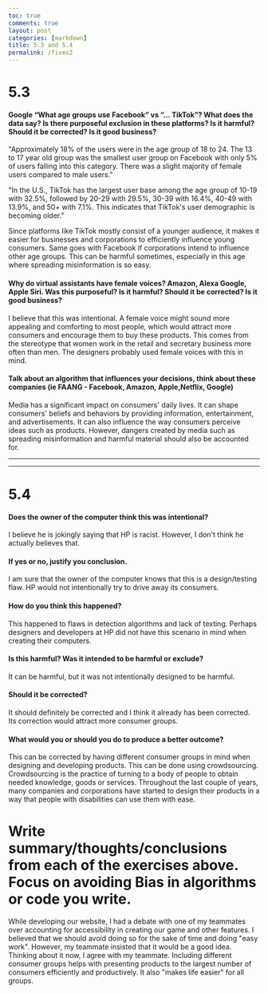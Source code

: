 ```yaml
---
toc: true
comments: true
layout: post
categories: [markdown]
title: 5.3 and 5.4
permalink: /fives2
---
```


# 5.3

#### Google “What age groups use Facebook” vs “… TikTok”? What does the data say? Is there purposeful exclusion in these platforms? Is it harmful? Should it be corrected? Is it good business?

"Approximately 18% of the users were in the age group of 18 to 24. The 13 to 17 year old group was the smallest user group on Facebook with only 5% of users falling into this category. There was a slight majority of female users compared to male users."

"In the U.S., TikTok has the largest user base among the age group of 10-19 with 32.5%, followed by 20-29 with 29.5%, 30-39 with 16.4%, 40-49 with 13.9%, and 50+ with 7.1%. This indicates that TikTok's user demographic is becoming older."

Since platforms like TikTok mostly consist of a younger audience, it makes it easier for businesses and corporations to efficiently influence young consumers. Same goes with Facebook if corporations intend to influence other age groups. This can be harmful sometimes, especially in this age where spreading misinformation is so easy.

#### Why do virtual assistants have female voices? Amazon, Alexa Google, Apple Siri. Was this purposeful? Is it harmful? Should it be corrected? Is it good business?

I believe that this was intentional. A female voice might sound more appealing and comforting to most people, which would attract more consumers and encourage them to buy these products. This comes from the stereotype that women work in the retail and secretary business more often than men. The designers probably used female voices with this in mind.

#### Talk about an algorithm that influences your decisions, think about these companies (ie FAANG - Facebook, Amazon, Apple,Netflix, Google)

Media has a significant impact on consumers' daily lives. It can shape consumers' beliefs and behaviors by providing information, entertainment, and advertisements. It can also influence the way consumers perceive ideas such as products. However, dangers created by media such as spreading misinformation and harmful material should also be accounted for. 

---
---

# 5.4

#### Does the owner of the computer think this was intentional?

I believe he is jokingly saying that HP is racist. However, I don't think he actually believes that.

#### If yes or no, justify you conclusion.

I am sure that the owner of the computer knows that this is a design/testing flaw. HP would not intentionally try to drive away its consumers.

#### How do you think this happened?

This happened to flaws in detection algorithms and lack of texting. Perhaps designers and developers at HP did not have this scenario in mind when creating their computers.

#### Is this harmful? Was it intended to be harmful or exclude?

It can be harmful, but it was not intentionally designed to be harmful.

#### Should it be corrected?

It should definitely be corrected and I think it already has been corrected. Its correction would attract more consumer groups.

#### What would you or should you do to produce a better outcome?

This can be corrected by having different consumer groups in mind when designing and developing products. This can be done using crowdsourcing. Crowdsourcing is the practice of turning to a body of people to obtain needed knowledge, goods or services. Throughout the last couple of years, many companies and corporations have started to design their products in a way that people with disabilities can use them with ease.

# Write summary/thoughts/conclusions from each of the exercises above. Focus on avoiding Bias in algorithms or code you write.

While developing our website, I had a debate with one of my teammates over accounting for accessibility in creating our game and other features. I believed that we should avoid doing so for the sake of time and doing "easy work". However, my teammate insisted that it would be a good idea. Thinking about it now, I agree with my teammate. Including different consumer groups helps with presenting products to the largest number of consumers efficiently and productively. It also "makes life easier" for all groups.